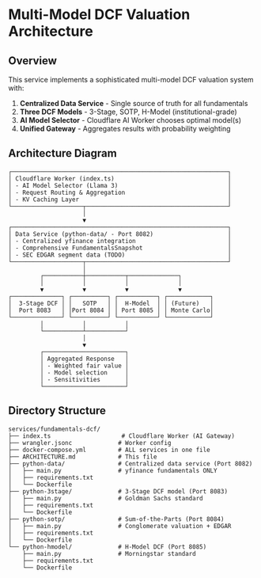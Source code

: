 # Multi-Model DCF Valuation Architecture

## Overview

This service implements a sophisticated multi-model DCF valuation system with:
1. **Centralized Data Service** - Single source of truth for all fundamentals
2. **Three DCF Models** - 3-Stage, SOTP, H-Model (institutional-grade)
3. **AI Model Selector** - Cloudflare AI Worker chooses optimal model(s)
4. **Unified Gateway** - Aggregates results with probability weighting

## Architecture Diagram

```
┌─────────────────────────────────────────────────────────────┐
│ Cloudflare Worker (index.ts)                                │
│ - AI Model Selector (Llama 3)                               │
│ - Request Routing & Aggregation                             │
│ - KV Caching Layer                                          │
└────────────────────┬────────────────────────────────────────┘
                     │
                     ▼
┌─────────────────────────────────────────────────────────────┐
│ Data Service (python-data/ - Port 8082)                     │
│ - Centralized yfinance integration                          │
│ - Comprehensive FundamentalsSnapshot                        │
│ - SEC EDGAR segment data (TODO)                             │
└────────────────────┬────────────────────────────────────────┘
                     │
         ┌───────────┼───────────┬──────────────┐
         │           │           │              │
         ▼           ▼           ▼              ▼
┌──────────────┐ ┌──────────┐ ┌───────────┐ ┌────────────┐
│  3-Stage DCF │ │   SOTP   │ │  H-Model  │ │ (Future)   │
│  Port 8083   │ │Port 8084 │ │ Port 8085 │ │ Monte Carlo│
└──────────────┘ └──────────┘ └───────────┘ └────────────┘
         │           │           │
         └───────────┴───────────┘
                     │
                     ▼
         ┌───────────────────────┐
         │ Aggregated Response   │
         │ - Weighted fair value │
         │ - Model selection     │
         │ - Sensitivities       │
         └───────────────────────┘
```

## Directory Structure

```
services/fundamentals-dcf/
├── index.ts                    # Cloudflare Worker (AI Gateway)
├── wrangler.jsonc             # Worker config
├── docker-compose.yml         # ALL services in one file
├── ARCHITECTURE.md            # This file
├── python-data/               # Centralized data service (Port 8082)
│   ├── main.py                # yfinance fundamentals ONLY
│   ├── requirements.txt
│   └── Dockerfile
├── python-3stage/             # 3-Stage DCF model (Port 8083)
│   ├── main.py                # Goldman Sachs standard
│   ├── requirements.txt
│   └── Dockerfile
├── python-sotp/               # Sum-of-the-Parts (Port 8084)
│   ├── main.py                # Conglomerate valuation + EDGAR
│   ├── requirements.txt
│   └── Dockerfile
└── python-hmodel/             # H-Model DCF (Port 8085)
    ├── main.py                # Morningstar standard
    ├── requirements.txt
    └── Dockerfile
```


